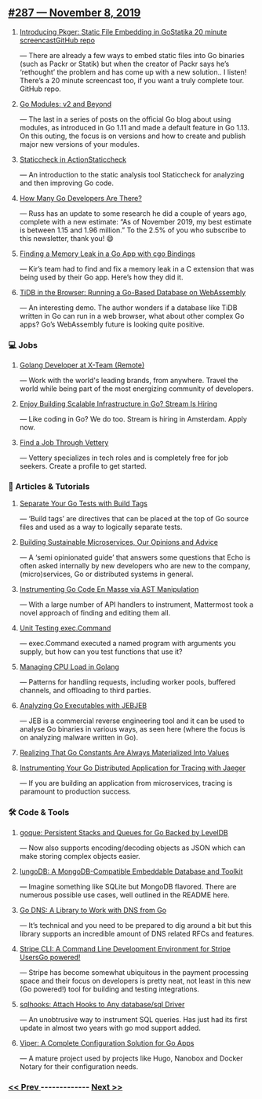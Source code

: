 ## [#287 — November 8, 2019](https://golangweekly.com/issues/287)

1. [Introducing Pkger: Static File Embedding in GoStatika 20 minute screencastGitHub repo](https://golangweekly.com/link/79660/web)

     — There are already a few ways to embed static files into Go binaries (such as Packr or Statik) but when the creator of Packr says he’s ‘rethought’ the problem and has come up with a new solution.. I listen! There’s a 20 minute screencast too, if you want a truly complete tour. GitHub repo.
1. [Go Modules: v2 and Beyond](https://golangweekly.com/link/79664/web)

     — The last in a series of posts on the official Go blog about using modules, as introduced in Go 1.11 and made a default feature in Go 1.13. On this outing, the focus is on versions and how to create and publish major new versions of your modules.
1. [Staticcheck in ActionStaticcheck](https://golangweekly.com/link/79666/web)

     — An introduction to the static analysis tool Staticcheck for analyzing and then improving Go code.
1. [How Many Go Developers Are There?](https://golangweekly.com/link/79668/web)

     — Russ has an update to some research he did a couple of years ago, complete with a new estimate: “As of November 2019, my best estimate is between 1.15 and 1.96 million.” To the 2.5% of you who subscribe to this newsletter, thank you! 😄
1. [Finding a Memory Leak in a Go App with cgo Bindings](https://golangweekly.com/link/79669/web)

     — Kir’s team had to find and fix a memory leak in a C extension that was being used by their Go app. Here’s how they did it.
1. [TiDB in the Browser: Running a Go-Based Database on WebAssembly](https://golangweekly.com/link/79670/web)

     — An interesting demo. The author wonders if a database like TiDB written in Go can run in a web browser, what about other complex Go apps? Go’s WebAssembly future is looking quite positive.
### 💻 Jobs

1. [Golang Developer at X-Team (Remote)](https://golangweekly.com/link/79671/web)

     — Work with the world's leading brands, from anywhere. Travel the world while being part of the most energizing community of developers.
1. [Enjoy Building Scalable Infrastructure in Go? Stream Is Hiring](https://golangweekly.com/link/79672/web)

     — Like coding in Go? We do too. Stream is hiring in Amsterdam. Apply now.

1. [Find a Job Through Vettery](https://golangweekly.com/link/79673/web)

     — Vettery specializes in tech roles and is completely free for job seekers. Create a profile to get started.
### 📘 Articles & Tutorials

1. [Separate Your Go Tests with Build Tags](https://golangweekly.com/link/79674/web)

     — ‘Build tags’ are directives that can be placed at the top of Go source files and used as a way to logically separate tests.
1. [Building Sustainable Microservices, Our Opinions and Advice](https://golangweekly.com/link/79675/web)

     — A ‘semi opinionated guide’ that answers some questions that Echo is often asked internally by new developers who are new to the company, (micro)services, Go or distributed systems in general.
1. [Instrumenting Go Code En Masse via AST Manipulation](https://golangweekly.com/link/79676/web)

     — With a large number of API handlers to instrument, Mattermost took a novel approach of finding and editing them all.
1. [Unit Testing exec.Command](https://golangweekly.com/link/79678/web)

     — exec.Command executed a named program with arguments you supply, but how can you test functions that use it?
1. [Managing CPU Load in Golang](https://golangweekly.com/link/79679/web)

     — Patterns for handling requests, including worker pools, buffered channels, and offloading to third parties.
1. [Analyzing Go Executables with JEBJEB](https://golangweekly.com/link/79680/web)

     — JEB is a commercial reverse engineering tool and it can be used to analyse Go binaries in various ways, as seen here (where the focus is on analyzing malware written in Go).
1. [Realizing That Go Constants Are Always Materialized Into Values](https://golangweekly.com/link/79682/web)

1. [Instrumenting Your Go Distributed Application for Tracing with Jaeger](https://golangweekly.com/link/79683/web)

     — If you are building an application from microservices, tracing is paramount to production success.
### 🛠 Code & Tools

1. [goque: Persistent Stacks and Queues for Go Backed by LevelDB](https://golangweekly.com/link/79684/web)

     — Now also supports encoding/decoding objects as JSON which can make storing complex objects easier.
1. [lungoDB: A MongoDB-Compatible Embeddable Database and Toolkit](https://golangweekly.com/link/79685/web)

     — Imagine something like SQLite but MongoDB flavored. There are numerous possible use cases, well outlined in the README here.
1. [Go DNS: A Library to Work with DNS from Go](https://golangweekly.com/link/79686/web)

     — It’s technical and you need to be prepared to dig around a bit but this library supports an incredible amount of DNS related RFCs and features.
1. [Stripe CLI: A Command Line Development Environment for Stripe UsersGo powered!](https://golangweekly.com/link/79688/web)

     — Stripe has become somewhat ubiquitous in the payment processing space and their focus on developers is pretty neat, not least in this new (Go powered!) tool for building and testing integrations.
1. [sqlhooks: Attach Hooks to Any database/sql Driver](https://golangweekly.com/link/79690/web)

     — An unobtrusive way to instrument SQL queries. Has just had its first update in almost two years with go mod support added.
1. [Viper: A Complete Configuration Solution for Go Apps](https://golangweekly.com/link/79691/web)

     — A mature project used by projects like Hugo, Nanobox and Docker Notary for their configuration needs.

### [ << Prev ](golangweekly-286.md) ------------- [ Next >> ](golangweekly-288.md)